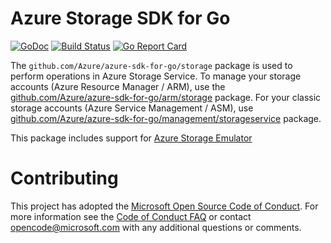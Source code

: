# Azure Storage SDK for Go
[![GoDoc](https://godoc.org/github.com/Azure/azure-storage-go?status.svg)](https://godoc.org/github.com/Azure/azure-storage-go) [![Build Status](https://travis-ci.org/Azure/azure-storage-go.svg?branch=master)](https://travis-ci.org/Azure/azure-storage-go) [![Go Report Card](https://goreportcard.com/badge/github.com/Azure/azure-storage-go)](https://goreportcard.com/report/github.com/Azure/azure-storage-go)

The `github.com/Azure/azure-sdk-for-go/storage` package is used to perform operations in Azure Storage Service. To manage your storage accounts (Azure Resource Manager / ARM), use the [github.com/Azure/azure-sdk-for-go/arm/storage](../arm/storage) package. For your classic storage accounts (Azure Service Management / ASM), use [github.com/Azure/azure-sdk-for-go/management/storageservice](../management/storageservice) package.

This package includes support for [Azure Storage Emulator](https://azure.microsoft.com/documentation/articles/storage-use-emulator/)

# Contributing

This project has adopted the [Microsoft Open Source Code of Conduct](https://opensource.microsoft.com/codeofconduct/). For more information see the [Code of Conduct FAQ](https://opensource.microsoft.com/codeofconduct/faq/) or contact [opencode@microsoft.com](mailto:opencode@microsoft.com) with any additional questions or comments.
